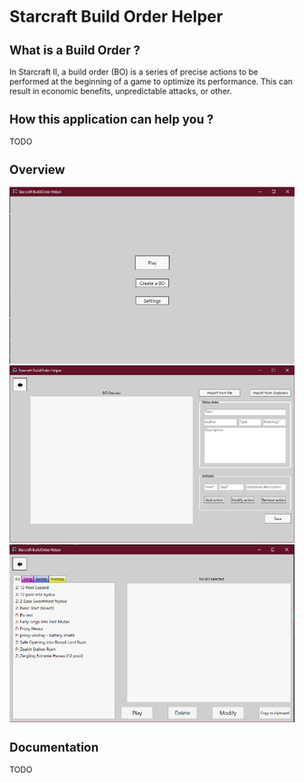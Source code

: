 # Starcraft Build Order Helper

## What is a Build Order ?
In Starcraft II, a build order (BO) is a series of precise actions to be performed at the beginning of a game to optimize its performance. This can result in economic benefits, unpredictable attacks, or other.

## How this application can help you ?
TODO


## Overview
![image](preview/mainPage.png)
![image](preview/creationPage.png)
![image](preview/selectionPage.png)

## Documentation
TODO